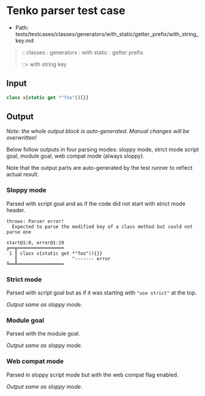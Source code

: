 # Tenko parser test case

- Path: tests/testcases/classes/generators/with_static/getter_prefix/with_string_key.md

> :: classes : generators : with static : getter prefix
>
> ::> with string key

## Input

`````js
class x{static get *"foo"(){}}
`````

## Output

_Note: the whole output block is auto-generated. Manual changes will be overwritten!_

Below follow outputs in four parsing modes: sloppy mode, strict mode script goal, module goal, web compat mode (always sloppy).

Note that the output parts are auto-generated by the test runner to reflect actual result.

### Sloppy mode

Parsed with script goal and as if the code did not start with strict mode header.

`````
throws: Parser error!
  Expected to parse the modified key of a class method but could not parse one

start@1:0, error@1:19
╔══╦═════════════════
 1 ║ class x{static get *"foo"(){}}
   ║                    ^------- error
╚══╩═════════════════

`````

### Strict mode

Parsed with script goal but as if it was starting with `"use strict"` at the top.

_Output same as sloppy mode._

### Module goal

Parsed with the module goal.

_Output same as sloppy mode._

### Web compat mode

Parsed in sloppy script mode but with the web compat flag enabled.

_Output same as sloppy mode._

